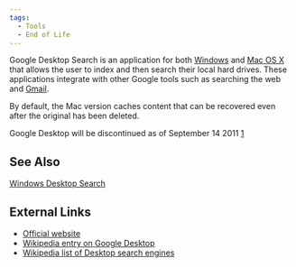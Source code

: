 ```yaml
---
tags:
  - Tools
  - End of Life 
---
```

Google Desktop Search is an application for both
[Windows](windows.md) and [Mac OS X](mac_os_x.md) that
allows the user to index and then search their local hard drives. These
applications integrate with other Google tools such as searching the web
and [Gmail](gmail.md).

By default, the Mac version caches content that can be recovered even
after the original has been deleted.

Google Desktop will be discontinued as of September 14 2011
[1](http://googleblog.blogspot.com/2011/09/fall-spring-clean.html)

## See Also

[Windows Desktop Search](windows_desktop_search.md)

## External Links

- [Official website](http://desktop.google.com/)
- [Wikipedia entry on Google
  Desktop](http://en.wikipedia.org/wiki/Google_Desktop)
- [Wikipedia list of Desktop search
  engines](http://en.wikipedia.org/wiki/List_of_search_engines#Desktop_search_engines)

